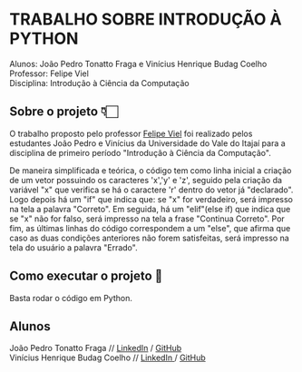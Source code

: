 # TRABALHO SOBRE INTRODUÇÃO À PYTHON
Alunos: João Pedro Tonatto Fraga e Vinícius Henrique Budag Coelho<br>
Professor: Felipe Viel<br>
Disciplina: Introdução à Ciência da Computação

## Sobre o projeto 👇🏻
O trabalho proposto pelo professor [Felipe Viel](https://www.github.com/VielF) foi realizado pelos estudantes João Pedro e Vinícius da Universidade do Vale do Itajaí para a disciplina de primeiro período "Introdução à Ciência da Computação".

De maneira simplificada e teórica, o código tem como linha inicial a criação de um vetor possuindo os caracteres 'x','y' e 'z', seguido pela criação da variável "x" que verifica se há o caractere 'r' dentro do vetor já "declarado". Logo depois há um "if" que indica que: se "x" for verdadeiro, será impresso na tela a palavra "Correto". Em seguida, há um "elif"(else if) que indica que se "x" não for falso, será impresso na tela a frase "Continua Correto". Por fim, as últimas linhas do código correspondem a um "else", que afirma que caso as duas condições anteriores não forem satisfeitas, será impresso na tela do usuário a palavra "Errado".

## Como executar o projeto 🔗

Basta rodar o código em Python.

## Alunos

João Pedro Tonatto Fraga // [ LinkedIn](https://www.linkedin.com/in/joão-fraga-9b2bb9278/) / [ GitHub](https://github.com/joaopedrofraga)<br>
Vinícius Henrique Budag Coelho // [ LinkedIn ](linkedin.com/in/vinícius-henrique-b24203234) / [ GitHub ](https://github.com/viniciushbc)
